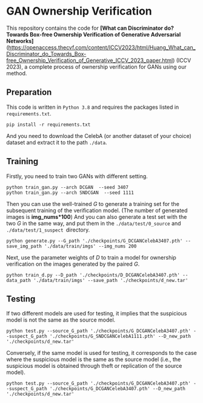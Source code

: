 # GAN Ownership Verification 

This repository contains the code for **[What can Discriminator do? Towards Box-free Ownership Verification of Generative Adversarial Networks]**(https://openaccess.thecvf.com/content/ICCV2023/html/Huang_What_can_Discriminator_do_Towards_Box-free_Ownership_Verification_of_Generative_ICCV_2023_paper.html) (ICCV 2023), a complete process of ownership verification for GANs using our method.

## Preparation

This code is written in `Python 3.8` and requires the packages listed in `requirements.txt`.

```
pip install -r requirements.txt
```

And you need to download the CelebA (or another dataset of your choice) dataset and extract it to the path `./data`.

## Training

Firstly, you need to train two GANs with different setting.

```
python train_gan.py --arch DCGAN  --seed 3407
python train_gan.py --arch SNDCGAN  --seed 1111
```
Then you can use the well-trained *G* to generate a training set for the subsequent training of the verification model.  (The number of generated images is **img_nums*100**)  And you can also generate a test set with the two *G* in the same way, and put them in the `./data/test/0_source` and `./data/test/1_suspect `directory.

```
python generate.py --G_path './checkpoints/G_DCGANCelebA3407.pth' --save_img_path './data/train/imgs' --img_nums 200
```

Next, use the parameter weights of *D* to train a model for ownership verification on the images generated by the paired *G*.

```
python train_d.py --D_path './checkpoints/D_DCGANCelebA3407.pth' --data_path './data/train/imgs' --save_path './checkpoints/d_new.tar'
```



## Testing

If two different models are used for testing, it implies that the suspicious model is not the same as the source model.

```
python test.py --source_G_path './checkpoints/G_DCGANCelebA3407.pth' --suspect_G_path './checkpoints/G_SNDCGANCelebA1111.pth' --D_new_path './checkpoints/d_new.tar'
```

Conversely, if the same model is used for testing, it corresponds to the case where the suspicious model is the same as the source model (i.e., the suspicious model is obtained through theft or replication of the source model).

```
python test.py --source_G_path './checkpoints/G_DCGANCelebA3407.pth' --suspect_G_path './checkpoints/G_DCGANCelebA3407.pth' --D_new_path './checkpoints/d_new.tar'
```
